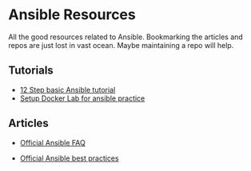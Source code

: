 # Ansible Resources

All the good resources related to Ansible. Bookmarking the articles and repos are just lost in vast ocean. Maybe maintaining a repo will help.

## Tutorials

- [12 Step basic Ansible tutorial](https://github.com/leucos/ansible-tuto)
- [Setup Docker Lab for ansible practice](https://github.com/NP-compete/Ansible-Lab-in-docker)

## Articles

- [Official Ansible FAQ](https://docs.ansible.com/ansible/latest/reference_appendices/faq.html)

- [Official Ansible best practices](https://www.ansible.com/blog/ansible-best-practices-essentials)
